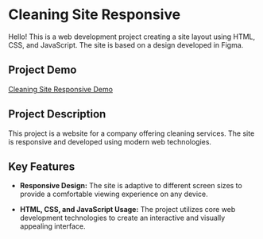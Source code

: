 # Cleaning Site Responsive

Hello! This is a web development project creating a site layout using HTML, CSS, and JavaScript. The site is based on a design developed in Figma.

## Project Demo

[Cleaning Site Responsive Demo](https://kruger1984.github.io/cleaning-site-responsive/)

## Project Description

This project is a website for a company offering cleaning services. The site is responsive and developed using modern web technologies.

## Key Features

- **Responsive Design:** The site is adaptive to different screen sizes to provide a comfortable viewing experience on any device.

- **HTML, CSS, and JavaScript Usage:** The project utilizes core web development technologies to create an interactive and visually appealing interface.



